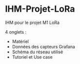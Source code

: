# IHM-Projet-LoRa
IHM pour le projet M1 LoRa

4 onglets :
- Matériel
- Données des capteurs Grafana
- Schéma du réseau utilisé
- Tutoriel et Use case 
